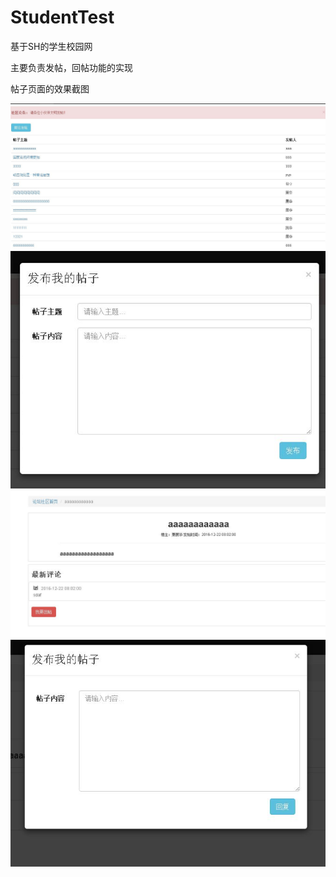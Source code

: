 # StudentTest
基于SH的学生校园网

主要负责发帖，回帖功能的实现

帖子页面的效果截图

![](https://github.com/LiuZhongLin/StudentTest/blob/master/StudentTest/WebContent/images/post.JPG)
![](https://github.com/LiuZhongLin/StudentTest/blob/master/StudentTest/WebContent/images/post_submit.JPG)
![](https://github.com/LiuZhongLin/StudentTest/blob/master/StudentTest/WebContent/images/post_m.JPG)
![](https://github.com/LiuZhongLin/StudentTest/blob/master/StudentTest/WebContent/images/reply.JPG)
